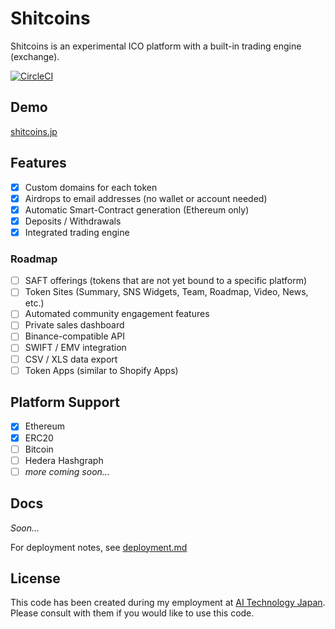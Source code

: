 # Shitcoins

Shitcoins is an experimental ICO platform with a built-in trading engine (exchange).

[![CircleCI](https://circleci.com/gh/buhrmi/shitcoins/tree/develop.svg?style=svg&circle-token=15176affab554db9ab15e2c374994e82c7cc40a4)](https://circleci.com/gh/buhrmi/shitcoins/tree/develop)

## Demo

[shitcoins.jp](https://shitcoins.jp)

## Features

* [x] Custom domains for each token
* [x] Airdrops to email addresses (no wallet or account needed)
* [x] Automatic Smart-Contract generation (Ethereum only)
* [x] Deposits / Withdrawals
* [x] Integrated trading engine

### Roadmap

* [ ] SAFT offerings (tokens that are not yet bound to a specific platform)
* [ ] Token Sites (Summary, SNS Widgets, Team, Roadmap, Video, News, etc.)
* [ ] Automated community engagement features
* [ ] Private sales dashboard
* [ ] Binance-compatible API
* [ ] SWIFT / EMV integration
* [ ] CSV / XLS data export
* [ ] Token Apps (similar to Shopify Apps)

## Platform Support

* [x] Ethereum
* [x] ERC20
* [ ] Bitcoin
* [ ] Hedera Hashgraph
* [ ] _more coming soon..._

## Docs

_Soon..._

For deployment notes, see [deployment.md](https://github.com/djshitcoin/exchange/blob/develop/deployment.md)

## License

This code has been created during my employment at [AI Technology Japan](https://ai-tech.jpn.com). Please consult with them if you would like to use this code.
